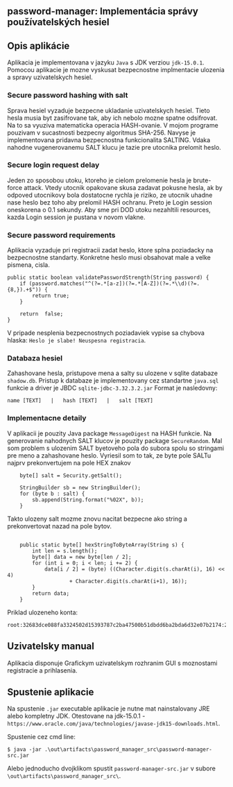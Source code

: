 ## password-manager: Implementácia správy používatelských hesiel

## Opis aplikácie
Aplikacia je implementovana v jazyku `Java` s JDK verziou `jdk-15.0.1`. Pomocou aplikacie je mozne vyskusat bezpecnostne
implmentacie ulozenia a spravy uzivatelskych hesiel.

### Secure password hashing with salt
Sprava hesiel vyzaduje bezpecne ukladanie uzivatelskych hesiel. Tieto hesla musia byt zasifrovane tak,
aby ich nebolo mozne spatne odsifrovat. Na to sa vyuziva matematicka operacia  HASH-ovanie. V mojom programe
pouzivam v sucastnosti bezpecny algoritmus SHA-256. Navyse je implementovana pridavna bezpecnostna funkcionalita SALTING.
Vdaka nahodne vugenerovanemu SALT klucu je tazie pre utocnika prelomit heslo.

### Secure login request delay
Jeden zo sposobou utoku, ktoreho je cielom prelomenie hesla je brute-force attack. Vtedy utocnik 
opakovane skusa zadavat pokusne hesla, ak by odpoved utocnikovy bola dostatocne rychla je riziko, ze
utocnik uhadne nase heslo bez toho aby prelomil HASH ochranu. Preto je Login session oneskorena o 0.1 sekundy.
Aby sme pri DOD utoku nezahltili resources, kazda Login session je pustana v novom vlakne.

### Secure password requirements
Aplikacia vyzaduje pri registracii zadat heslo, ktore splna poziadacky na bezpecnostne standarty. Konkretne
heslo musi obsahovat male a velke pismena, cisla.
```
public static boolean validatePasswordStrength(String password) {
    if (password.matches("^(?=.*[a-z])(?=.*[A-Z])(?=.*\\d)(?=.{8,}).+$")) {
        return true;
    }

    return  false;
}
```

V pripade nesplenia bezpecnostnych poziadaviek vypise sa chybova hlaska: `Heslo je slabe! Neuspesna registracia`.



### Databaza hesiel
Zahashovane hesla, pristupove mena a salty su ulozene v sqlite databaze `shadow.db`. Pristup k databaze je implementovany
cez standartne `java.sql` funkcie a driver je JBDC `sqlite-jdbc-3.32.3.2.jar`
Format je nasledovny:

``
name [TEXT]   |   hash [TEXT]   |   salt [TEXT]
``

### Implementacne detaily
V aplikacii je pouzity Java package `MessageDigest` na HASH funkcie. Na generovanie nahodnych SALT klucov je pouzity
package `SecureRandom`. Mal som problem s ulozenim SALT byetoveho pola do subora spolu so stringami pre meno a zahashovane heslo.
Vyriesil som to tak, ze byte pole SALTu najprv prekonvertujem na pole HEX znakov

```
    byte[] salt = Security.getSalt();
    
    StringBuilder sb = new StringBuilder();
    for (byte b : salt) {
        sb.append(String.format("%02X", b));
    }
```

Takto ulozeny salt mozme znovu nacitat bezpecne ako string a prekonvertovat nazad na pole bytov.


```

    public static byte[] hexStringToByteArray(String s) {
        int len = s.length();
        byte[] data = new byte[len / 2];
        for (int i = 0; i < len; i += 2) {
            data[i / 2] = (byte) ((Character.digit(s.charAt(i), 16) << 4)
                    + Character.digit(s.charAt(i+1), 16));
        }
        return data;
    }
```

Priklad ulozeneho konta:

```
root:32683dce088fa3324502d15393787c2ba47500b51dbdd6ba2bda6d32e07b2174:26C5FD00C6F37FCB19C2B61D113ACDF6
```


## Uzivatelsky manual
Aplikacia disponuje Grafickym uzivatelskym rozhranim GUI s moznostami registracie a prihlasenia.

## Spustenie aplikacie
Na spustenie `.jar` executable aplikacie je nutne mat nainstalovany JRE alebo kompletny JDK.
Otestovane na jdk-15.0.1 - `https://www.oracle.com/java/technologies/javase-jdk15-downloads.html`.


Spustenie cez cmd line:
```
$ java -jar .\out\artifacts\password_manager_src\password-manager-src.jar
```

Alebo jednoducho dvojklikom spustit `password-manager-src.jar` v subore `\out\artifacts\password_manager_src\`.

